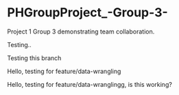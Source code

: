 # PHGroupProject_-Group-3-
Project 1 Group 3 demonstrating team collaboration.

Testing..

Testing this branch

Hello, testing for feature/data-wrangling


Hello, testing for feature/data-wranglingg, is this working?